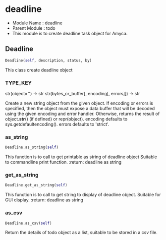 # deadline

- Module Name     : deadline
- Parent Module   : todo
- This module is to create deadline task object for Amyca.

## Deadline
```python
Deadline(self, description, status, by)
```
This class create deadline object
### TYPE_KEY
str(object='') -> str
str(bytes_or_buffer[, encoding[, errors]]) -> str

Create a new string object from the given object. If encoding or
errors is specified, then the object must expose a data buffer
that will be decoded using the given encoding and error handler.
Otherwise, returns the result of object.__str__() (if defined)
or repr(object).
encoding defaults to sys.getdefaultencoding().
errors defaults to 'strict'.
### as_string
```python
Deadline.as_string(self)
```

This function is to call to get printable as string of deadline object
Suitable to commandline print function.
:return: deadline as string

### get_as_string
```python
Deadline.get_as_string(self)
```

This function is to call to get string to display of deadline object.
Suitable for GUI display.
:return: deadline as string

### as_csv
```python
Deadline.as_csv(self)
```
Return the details of todo object as a list,
suitable to be stored in a csv file.

